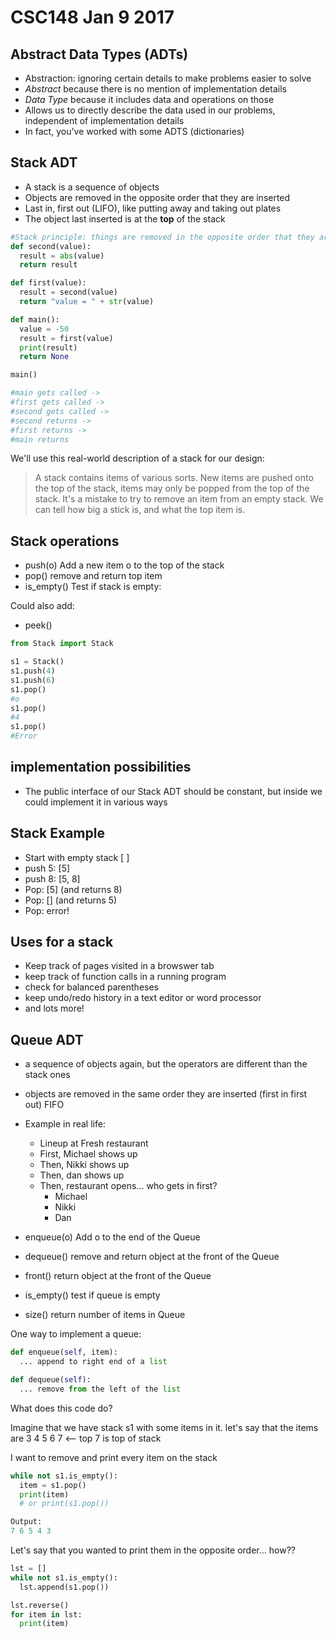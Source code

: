 # CSC148 Jan 9 2017

## Abstract Data Types (ADTs)

- Abstraction: ignoring certain details to make problems easier to solve
- _Abstract_ because there is no mention of implementation details
- _Data Type_ because it includes data and operations on those
- Allows us to directly describe the data used in our problems, independent of implementation details
- In fact, you've worked with some ADTS (dictionaries)

## Stack ADT

- A stack is a sequence of objects
- Objects are removed in the opposite order that they are inserted
- Last in, first out (LIFO), like putting away and taking out plates
- The object last inserted is at the __top__ of the stack

```python
#Stack principle: things are removed in the opposite order that they are inserted
def second(value):
  result = abs(value)
  return result

def first(value):
  result = second(value)
  return "value = " + str(value)

def main():
  value = -50
  result = first(value)
  print(result)
  return None

main()

#main gets called ->
#first gets called ->
#second gets called ->
#second returns ->
#first returns ->
#main returns
```

We'll use this real-world description of a stack for our design:

> A stack contains items of various sorts. New items are pushed onto the top of the stack, items may only be popped from the top of the stack. It's a mistake to try to remove an item from an empty stack. We can tell how big a stick is, and what the top item is.

## Stack operations

- push(o) Add a new item o to the top of the stack
- pop() remove and return top item
- is_empty() Test if stack is empty:

Could also add:
- peek()

```python
from Stack import Stack

s1 = Stack()
s1.push(4)
s1.push(6)
s1.pop()
#o
s1.pop()
#4
s1.pop()
#Error
```

## implementation possibilities
- The public interface of our Stack ADT should be constant, but inside we could implement it in various ways

## Stack Example
- Start with empty stack [ ]
- push 5: [5]
- push 8: [5, 8]
- Pop: [5] (and returns 8)
- Pop: [] (and returns 5)
- Pop: error!

## Uses for a stack
- Keep track of pages visited in a browswer tab
- keep track of function calls in a running program
- check for balanced parentheses
- keep undo/redo history in a text editor or word processor
- and lots more!

## Queue ADT
- a sequence of objects again, but the operators are different than the stack ones
- objects are removed in the same order they are inserted (first in first out) FIFO

- Example in real life:
  - Lineup at Fresh restaurant
  - First, Michael shows up
  - Then, Nikki shows up
  - Then, dan shows up
  - Then, restaurant opens... who gets in first?
    - Michael
    - Nikki
    - Dan


- enqueue(o) Add o to the end of the Queue
- dequeue() remove and return object at the front of the Queue
- front() return object at the front of the Queue
- is_empty() test if queue is empty
- size() return number of items in Queue

One way to implement a queue:

```python
def enqueue(self, item):
  ... append to right end of a list

def dequeue(self):
  ... remove from the left of the list


```
What does this code do?

Imagine that we have stack s1 with some items in it.
let's say that the items are 3 4 5 6 7 <-- top
7 is top of stack

I want to remove and print every item on the stack
```python
while not s1.is_empty():
  item = s1.pop()
  print(item)
  # or print(s1.pop())

Output:
7 6 5 4 3
```

Let's say that you wanted to print them in the opposite order... how??

```python
lst = []
while not s1.is_empty():
  lst.append(s1.pop())

lst.reverse()
for item in lst:
  print(item)

```
